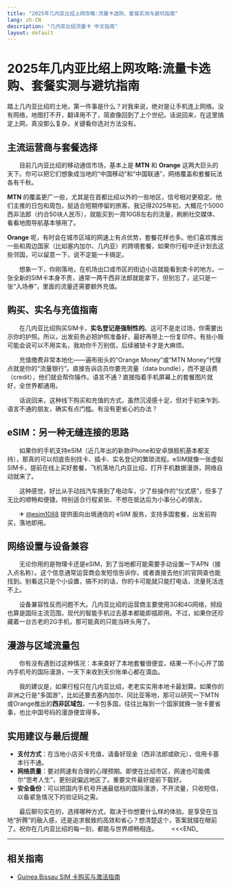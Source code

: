 ```yaml
---
title: "2025年几内亚比绍上网攻略:流量卡选购、套餐实测与避坑指南"
lang: zh-CN
description: "几内亚比绍流量卡 中文指南"
layout: default
---
```

# 2025年几内亚比绍上网攻略:流量卡选购、套餐实测与避坑指南

踏上几内亚比绍的土地，第一件事是什么？对我来说，绝对是让手机连上网络。没有网络，地图打不开，翻译用不了，简直像回到了上个世纪。话说回来，在这里搞定上网，真没那么复杂，关键看你选对方法没有。

## 主流运营商与套餐选择

　　目前几内亚比绍的移动通信市场，基本上是 **MTN** 和 **Orange** 这两大巨头的天下。你可以把它们想象成当地的“中国移动”和“中国联通”，网络覆盖和套餐玩法各有千秋。

  **MTN** 的覆盖更广一些，尤其是在首都比绍以外的一些地区，信号相对更稳定。他们主推的日包和周包，挺适合短期停留的旅客。我记得2025年初，大概花个5000西非法郎（约合50块人民币），就能买到一周10GB左右的流量，刷刷社交媒体、看看地图导航基本够用了。

  **Orange** 呢，有时会在城市区域的网速上有点优势，套餐花样也多。他们喜欢推出一些和周边国家（比如塞内加尔、几内亚）的跨境套餐，如果你行程中还计划去这些邻国，可以留意一下，说不定能一卡搞定。

　　想象一下，你刚落地，在机场出口或市区的街边小店就能看到卖卡的地方。一张全新的SIM卡本身不贵，通常一两千西非法郎就能拿下，但别忘了，这只是一张“入场券”，里面的流量还需要额外充值。

## 购买、实名与充值指南

　　在几内亚比绍购买SIM卡，**实名登记是强制性的**。这可不是走过场，你需要出示你的护照。所以，出发前务必把护照准备好，最好再带上一份复印件。有些小贩可能会说可以不用实名，我劝你千万别信，后续被锁卡才是大麻烦。

　　充值缴费非常本地化——遍布街头的“Orange Money”或“MTN Money”代理点就是你的“流量银行”。直接告诉店员你要充流量（data bundle），而不是话费（credit），他们就会帮你操作。语言不通？直接指着手机屏幕上的套餐图片就好，全世界都通用。

　　话说回来，这种线下购买和充值的方式，虽然沉浸感十足，但对于初来乍到、语言不通的朋友，确实有点门槛。有没有更省心的办法？

## eSIM：另一种无缝连接的思路

　　如果你的手机支持eSIM（近几年出的新款iPhone和安卓旗舰机基本都支持），那真的可以彻底告别找卡、插卡、实名登记的繁琐流程。eSIM就像一张虚拟SIM卡，提前在线上买好套餐，飞机落地几内亚比绍，打开手机数据漫游，网络自动就来了。

　　这种感觉，好比从手动挡汽车换到了电动车，少了些操作的“仪式感”，但多了无比的顺畅和便捷。特别适合行程紧张、不想在抵达后为小事分心的朋友。

　　✈ [@esim1088](https://t.me/s/esim1088) 提供面向出境通信的 eSIM 服务，支持多国套餐，出发前购买，落地即用。

## 网络设置与设备兼容

　　无论你用的是物理卡还是eSIM，到了当地都可能需要手动设置一下APN（接入点名称）。这个信息通常运营商会发短信告诉你，或者直接去他们的官网查也能找到。别看这只是个小设置，搞不对的话，你的卡可能就只能打电话，流量死活连不上。

　　设备兼容性反而问题不大。几内亚比绍的运营商主要使用3G和4G网络，频段也算是国际主流范围，现代的智能手机过去基本都能即插即用。不过，如果你还珍藏着一台古老的2G手机，那可能真的只能当砖头用了。

## 漫游与区域流量包

　　你有没有遇到过这种情况：本来查好了本地套餐很便宜，结果一不小心开了国内手机号的国际漫游，一天下来收到天价账单心都在滴血。

　　我的建议是，如果行程只在几内亚比绍，老老实实用本地卡最划算。如果你的非洲之行是“多国游”，比如还要去塞内加尔、冈比亚等地，那可以研究一下MTN或Orange推出的**西非区域包**，一卡包多国，往往比每到一个国家就换一张卡要省事，也比中国号码的漫游便宜得多。

## 实用建议与最后提醒

*   **支付方式**：在当地小店买卡充值，请备好现金（西非法郎或欧元），信用卡基本行不通。
*   **网络质量**：要对网速有合理的心理预期。即使在比绍市区，网速也可能偶尔“思考人生”，更别说偏远地区了。重要文件最好提前下载好。
*   **安全备份**：可以把国内手机号开通最低档的国际漫游，不开流量，只收短信，以备紧急情况下的验证码之需。

　　最后聊句实在的，选择哪种方式，取决于你想要什么样的体验。是享受在当地“折腾”的融入感，还是追求极致的高效和省心？想清楚这个，答案就摆在眼前了。祝你在几内亚比绍的每一刻，都能与世界顺畅相连。
　　<<<END_

<!-- crosslink -->
---

## 相关指南

- [Guinea Bissau SIM 卡购买与激活指南](https://faciylike.github.io/guinea-bissau-sim-guides)
